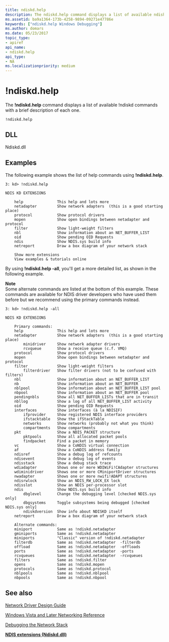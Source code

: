 ```yaml
---
title: ndiskd.help
description: The ndiskd.help command displays a list of available ndiskd commands with a brief description of each one.
ms.assetid: ba9a1364-173b-4258-9894-09271e47786e
keywords: ["ndiskd.help Windows Debugging"]
ms.author: domars
ms.date: 05/23/2017
topic_type:
- apiref
api_name:
- ndiskd.help
api_type:
- NA
ms.localizationpriority: medium
---
```


# !ndiskd.help


The **!ndiskd.help** command displays a list of available !ndiskd commands with a brief description of each one.

```console
!ndiskd.help 
```

## <span id="DLL"></span><span id="dll"></span>DLL


Ndiskd.dll

Examples
--------

The following example shows the list of help commands using **!ndiskd.help**.

```console
3: kd> !ndiskd.help

NDIS KD EXTENSIONS

    help               This help and lots more
    netadapter         Show network adapters  (this is a good starting place)
    protocol           Show protocol drivers
    mopen              Show open bindings between netadapter and protocol
    filter             Show light-weight filters
    nbl                Show information about an NET_BUFFER_LIST
    oid                Show pending OID Requests
    ndis               Show NDIS.sys build info
    netreport          Draw a box diagram of your network stack

    Show more extensions
    View examples & tutorials online
```

By using **!ndiskd.help -all**, you'll get a more detailed list, as shown in the following example.

**Note**  
Some alternate commands are listed at the bottom of this example. These commands are available for NDIS driver developers who have used them before but we recommend using the primary commands instead.



```console
3: kd> !ndiskd.help -all

NDIS KD EXTENSIONS

    Primary commands:                                                           
    help               This help and lots more
    netadapter         Show network adapters  (this is a good starting place)
        minidriver     Show network adapter drivers
        rcvqueue       Show a receive queue (c.f. VMQ)
    protocol           Show protocol drivers
    mopen              Show open bindings between netadapter and protocol
    filter             Show light-weight filters
        filterdriver   Show filter drivers (not to be confused with filters)
    nbl                Show information about an NET_BUFFER_LIST
    nb                 Show information about an NET_BUFFER
    nblpool            Show information about an NET_BUFFER_LIST pool
    nbpool             Show information about an NET_BUFFER pool
    pendingnbls        Show all NET_BUFFER_LISTs that are in transit
    nbllog             Show a log of all NET_BUFFER_LIST activity
    oid                Show pending OID Requests
    interfaces         Show interfaces (à la NDISIF)
        ifprovider     Show registered NDIS interface providers
        ifstacktable   Show the ifStackTable
        networks       Show networks (probably not what you think)
        compartments   Show compartments
    pkt                Show a NDIS_PACKET structure
        pktpools       Show all allocated packet pools
        findpacket     Find a packet in memory
    vc                 Show a CoNDIS virtual connection
    af                 Show a CoNDIS address family
    ndisref            Show a debug log of refcounts
    ndisevent          Show a debug log of events
    ndisstack          Show a debug stack trace
    wdiadapter         Shows one or more WDIWiFi!CAdapter structures
    wdiminidriver      Shows one or more CMiniportDriver structures
    nwadapter          Shows one or more nwifi!ADAPT structures
    ndisrwlock         Show an NDIS_RW_LOCK_EX lock
    ndisslot           Show an NDIS per-processor slot
    ndis               Show NDIS.sys build info
        dbglevel       Change the debugging level [checked NDIS.sys only]
        dbgsystems     Toggle subsystems being debugged [checked NDIS.sys only]
        ndiskdversion  Show info about NDISKD itself
    netreport          Draw a box diagram of your network stack

    Alternate commands:                                                         
    miniport           Same as !ndiskd.netadapter
    gminiports         Same as !ndiskd.netadapter
    miniports          "Classic" version of !ndiskd.netadapter
    filterdb           Same as !ndiskd.netadapter  -filterdb
    offload            Same as !ndiskd.netadapter  -offloads
    ports              Same as !ndiskd.netadapter  -ports
    rcvqueues          Same as !ndiskd.netadapter  -rcvqueues
    filters            Same as !ndiskd.filter
    opens              Same as !ndiskd.mopen
    protocols          Same as !ndiskd.protocol
    nblpools           Same as !ndiskd.nblpool
    nbpools            Same as !ndiskd.nbpool
```

## <span id="see_also"></span>See also


[Network Driver Design Guide](https://msdn.microsoft.com/windows/hardware/drivers/network/index)

[Windows Vista and Later Networking Reference](https://msdn.microsoft.com/library/windows/hardware/ff571081)

[Debugging the Network Stack](https://go.microsoft.com/fwlink/p/?linkid=845311)

[**NDIS extensions (Ndiskd.dll)**](ndis-extensions--ndiskd-dll-.md)










